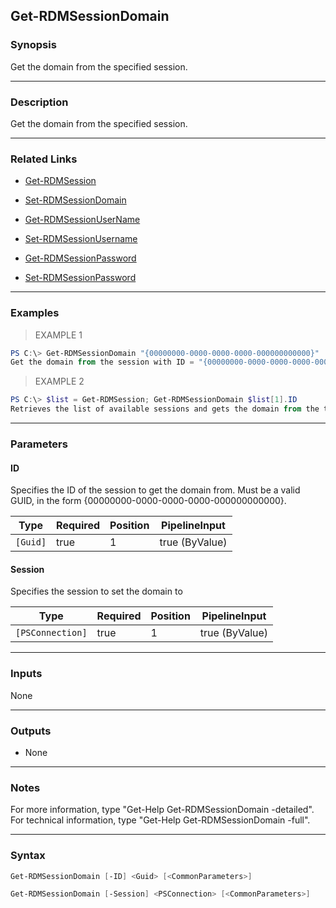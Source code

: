Get-RDMSessionDomain
--------------------

### Synopsis
Get the domain from the specified session.

---

### Description

Get the domain from the specified session.

---

### Related Links
* [Get-RDMSession](Get-RDMSession)

* [Set-RDMSessionDomain](Set-RDMSessionDomain)

* [Get-RDMSessionUserName](Get-RDMSessionUserName)

* [Set-RDMSessionUsername](Set-RDMSessionUsername)

* [Get-RDMSessionPassword](Get-RDMSessionPassword)

* [Set-RDMSessionPassword](Set-RDMSessionPassword)

---

### Examples
> EXAMPLE 1

```PowerShell
PS C:\> Get-RDMSessionDomain "{00000000-0000-0000-0000-000000000000}"
Get the domain from the session with ID = "{00000000-0000-0000-0000-000000000000}".
```
> EXAMPLE 2

```PowerShell
PS C:\> $list = Get-RDMSession; Get-RDMSessionDomain $list[1].ID
Retrieves the list of available sessions and gets the domain from the the second element in the list.
```

---

### Parameters
#### **ID**
Specifies the ID of the session to get the domain from.
Must be a valid GUID, in the form {00000000-0000-0000-0000-000000000000}.

|Type    |Required|Position|PipelineInput |
|--------|--------|--------|--------------|
|`[Guid]`|true    |1       |true (ByValue)|

#### **Session**
Specifies the session to set the domain to

|Type            |Required|Position|PipelineInput |
|----------------|--------|--------|--------------|
|`[PSConnection]`|true    |1       |true (ByValue)|

---

### Inputs
None

---

### Outputs
* None

---

### Notes
For more information, type "Get-Help Get-RDMSessionDomain -detailed". For technical information, type "Get-Help Get-RDMSessionDomain -full".

---

### Syntax
```PowerShell
Get-RDMSessionDomain [-ID] <Guid> [<CommonParameters>]
```
```PowerShell
Get-RDMSessionDomain [-Session] <PSConnection> [<CommonParameters>]
```
